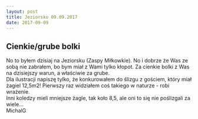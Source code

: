 ```yaml
---
layout: post
title: Jeziorsko 09.09.2017
date: 2017-09-09
---
```


## Cienkie/grube bolki  

No to byłem dzisiaj na Jeziorsku (Zaspy Miłkowkie). No i dobrze że Was ze sobą nie zabrałem, bo bym miał z Wami tylko kłopot.
Za cienkie bolki z Was na dzisiejszy warun, a właściwie za grube.  
Dla ilustracji napiszę tylko, że konkurowałem do ślizgu z gościem, który miał żagiel 12,5m2!
Pierwszy raz widziałem coś takiego w naturze - robi wrażenie.  
Inni koledzy mieli mniejsze żagle, tak koło 8,5, ale oni to się nie poślizgali za wiele...  
MichalG

